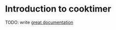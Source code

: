 # Introduction to cooktimer

TODO: write [great documentation](http://jacobian.org/writing/great-documentation/what-to-write/)
